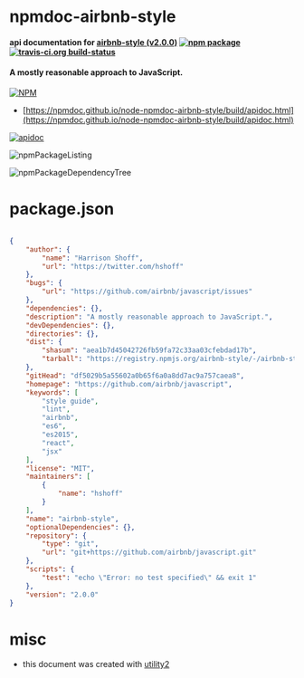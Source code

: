 # npmdoc-airbnb-style

#### api documentation for  [airbnb-style (v2.0.0)](https://github.com/airbnb/javascript)  [![npm package](https://img.shields.io/npm/v/npmdoc-airbnb-style.svg?style=flat-square)](https://www.npmjs.org/package/npmdoc-airbnb-style) [![travis-ci.org build-status](https://api.travis-ci.org/npmdoc/node-npmdoc-airbnb-style.svg)](https://travis-ci.org/npmdoc/node-npmdoc-airbnb-style)

#### A mostly reasonable approach to JavaScript.

[![NPM](https://nodei.co/npm/airbnb-style.png?downloads=true&downloadRank=true&stars=true)](https://www.npmjs.com/package/airbnb-style)

- [https://npmdoc.github.io/node-npmdoc-airbnb-style/build/apidoc.html](https://npmdoc.github.io/node-npmdoc-airbnb-style/build/apidoc.html)

[![apidoc](https://npmdoc.github.io/node-npmdoc-airbnb-style/build/screenCapture.buildCi.browser.%252Ftmp%252Fbuild%252Fapidoc.html.png)](https://npmdoc.github.io/node-npmdoc-airbnb-style/build/apidoc.html)

![npmPackageListing](https://npmdoc.github.io/node-npmdoc-airbnb-style/build/screenCapture.npmPackageListing.svg)

![npmPackageDependencyTree](https://npmdoc.github.io/node-npmdoc-airbnb-style/build/screenCapture.npmPackageDependencyTree.svg)



# package.json

```json

{
    "author": {
        "name": "Harrison Shoff",
        "url": "https://twitter.com/hshoff"
    },
    "bugs": {
        "url": "https://github.com/airbnb/javascript/issues"
    },
    "dependencies": {},
    "description": "A mostly reasonable approach to JavaScript.",
    "devDependencies": {},
    "directories": {},
    "dist": {
        "shasum": "aea1b7d45042726fb59fa72c33aa03cfebdad17b",
        "tarball": "https://registry.npmjs.org/airbnb-style/-/airbnb-style-2.0.0.tgz"
    },
    "gitHead": "df5029b5a55602a0b65f6a0a8dd7ac9a757caea8",
    "homepage": "https://github.com/airbnb/javascript",
    "keywords": [
        "style guide",
        "lint",
        "airbnb",
        "es6",
        "es2015",
        "react",
        "jsx"
    ],
    "license": "MIT",
    "maintainers": [
        {
            "name": "hshoff"
        }
    ],
    "name": "airbnb-style",
    "optionalDependencies": {},
    "repository": {
        "type": "git",
        "url": "git+https://github.com/airbnb/javascript.git"
    },
    "scripts": {
        "test": "echo \"Error: no test specified\" && exit 1"
    },
    "version": "2.0.0"
}
```



# misc
- this document was created with [utility2](https://github.com/kaizhu256/node-utility2)
